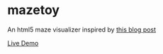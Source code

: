 # mazetoy
An html5 maze visualizer inspired by [this blog post](http://www.gamasutra.com/blogs/LaurentVictorino/20141202/231321/Mazes_hidden_beauty.php)

[Live Demo](https://cdn.rawgit.com/konamacona/mazetoy/master/index.html)
